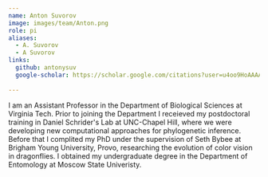 ```yaml
---
name: Anton Suvorov
image: images/team/Anton.png
role: pi
aliases:
  - A. Suvorov
  - A Suvorov
links:
  github: antonysuv
  google-scholar: https://scholar.google.com/citations?user=u4oo9HoAAAAJ&hl=en
  
---
```


I am an Assistant Professor in the Department of Biological Sciences at Virginia Tech. Prior to joining the Department I receieved my postdoctoral training in Daniel Schrider's Lab at UNC-Chapel Hill, where we were developing new computational approaches for phylogenetic inference. Before that I complited my PhD under the supervision of Seth Bybee at Brigham Young University, Provo, researching the evolution of color vision in dragonflies. I obtained my undergraduate degree in the Department of Entomology at Moscow State Univeristy.       
